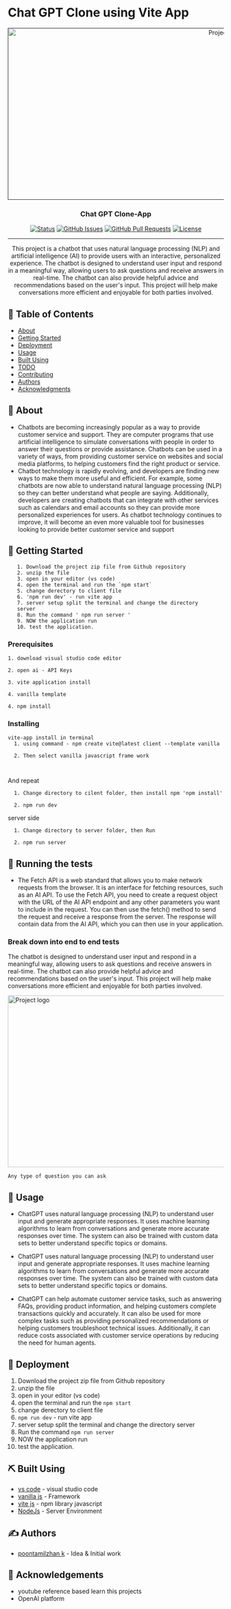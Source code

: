 # Chat GPT Clone using Vite App

<p align="center">
  <a href="" rel="noopener">
 <img width=1000px height=400px src="https://auxiliumtechnology.com/wp-content/uploads/2018/06/CHATBOTS.jpg" alt="Project logo"></a>
</p>

<h3 align="center">Chat GPT Clone-App</h3>

<div align="center">

  [![Status](https://img.shields.io/badge/status-active-success.svg)]() 
  [![GitHub Issues](https://img.shields.io/github/issues/kylelobo/The-Documentation-Compendium.svg)](https://github.com/kylelobo/The-Documentation-Compendium/issues)
  [![GitHub Pull Requests](https://img.shields.io/github/issues-pr/kylelobo/The-Documentation-Compendium.svg)](https://github.com/kylelobo/The-Documentation-Compendium/pulls)
  [![License](https://img.shields.io/badge/license-MIT-blue.svg)](/LICENSE)

</div>

---

<p align="center"> This project is a chatbot that uses natural language processing (NLP) and artificial intelligence (AI) to provide users with an interactive, personalized experience. The chatbot is designed to understand user input and respond in a meaningful way, allowing users to ask questions and receive answers in real-time. The chatbot can also provide helpful advice and recommendations based on the user's input. This project will help make conversations more efficient and enjoyable for both parties involved.
    <br> 
</p>

## 📝 Table of Contents
- [About](#about)
- [Getting Started](#getting_started)
- [Deployment](#deployment)
- [Usage](#usage)
- [Built Using](#built_using)
- [TODO](../TODO.md)
- [Contributing](../CONTRIBUTING.md)
- [Authors](#authors)
- [Acknowledgments](#acknowledgement)

## 🧐 About <a name = "about"></a>
- Chatbots are becoming increasingly popular as a way to provide customer service and support. They are computer programs that use artificial intelligence to simulate conversations with people in order to answer their questions or provide assistance. Chatbots can be used in a variety of ways, from providing customer service on websites and social media platforms, to helping customers find the right product or service.
- Chatbot technology is rapidly evolving, and developers are finding new ways to make them more useful and efficient. For example, some chatbots are now able to understand natural language processing (NLP) so they can better understand what people are saying. Additionally, developers are creating chatbots that can integrate with other services such as calendars and email accounts so they can provide more personalized experiences for users. As chatbot technology continues to improve, it will become an even more valuable tool for businesses looking to provide better customer service and support

## 🏁 Getting Started <a name = "getting_started"></a>
```
   1. Download the project zip file from Github repository
   2. unzip the file 
   3. open in your editor (vs code)
   4. open the terminal and run the `npm start` 
   5. change derectory to client file 
   6. 'npm run dev' - run vite app
   7. server setup split the terminal and change the directory 
   server 
   8. Run the command ' npm run server '
   9. NOW the application run 
   10. test the application.

```

### Prerequisites
```
1. download visual studio code editor 

2. open ai - API Keys

3. vite application install

4. vanilla template 

4. npm install

```

### Installing


```
vite-app install in terminal 
  1. using command - npm create vite@latest client --template vanilla 

  2. Then select vanilla javascript frame work

  

```

And repeat

```
  1. Change directory to cilent folder, then install npm 'npm install'

  2. npm run dev 
```
server side
```
  1. Change directory to server folder, then Run

  2. npm run server

```


## 🔧 Running the tests <a name = "tests"></a>
- The Fetch API is a web standard that allows you to make network requests from the browser. It is an interface for fetching resources, such as an AI API. To use the Fetch API, you need to create a request object with the URL of the AI API endpoint and any other parameters you want to include in the request. You can then use the fetch() method to send the request and receive a response from the server. The response will contain data from the AI API, which you can then use in your application.

### Break down into end to end tests
The chatbot is designed to understand user input and respond in a meaningful way, allowing users to ask questions and receive answers in real-time. The chatbot can also provide helpful advice and recommendations based on the user's input. This project will help make conversations more efficient and enjoyable for both parties involved.


<img width=1000px height=400px center src="https://user-images.githubusercontent.com/59840966/210267527-56175cf6-d544-4ad9-947d-8d8b1d406564.png" alt="Project logo"></a>




```
Any type of question you can ask 
```

## 🎈 Usage <a name="usage"></a>
- ChatGPT uses natural language processing (NLP) to understand user input and generate appropriate responses. It uses machine learning algorithms to learn from conversations and generate more accurate responses over time. The system can also be trained with custom data sets to better understand specific topics or domains.

- ChatGPT uses natural language processing (NLP) to understand user input and generate appropriate responses. It uses machine learning algorithms to learn from conversations and generate more accurate responses over time. The system can also be trained with custom data sets to better understand specific topics or domains.

- ChatGPT can help automate customer service tasks, such as answering FAQs, providing product information, and helping customers complete transactions quickly and accurately. It can also be used for more complex tasks such as providing personalized recommendations or helping customers troubleshoot technical issues. Additionally, it can reduce costs associated with customer service operations by reducing the need for human agents.

## 🚀 Deployment <a name = "deployment"></a>

   1. Download the project zip file from Github repository
   2. unzip the file 
   3. open in your editor (vs code)
   4. open the terminal and run the `npm start` 
   5. change derectory to client file 
   6. `npm run dev` - run vite app
   7. server setup split the terminal and change the directory 
   server 
   8. Run the command ` npm run server `
   9. NOW the application run 
   10. test the application.


## ⛏️ Built Using <a name = "built_using"></a>
- [vs code](https://www.mongodb.com/) - visual studio code
- [vanilla js](https://www.npmjs.com/package/vanilla-lazyload) - Framework
- [vite js](https://vitejs.dev/guide/) - npm library javascript  
- [NodeJs](https://nodejs.org/en/) - Server Environment

## ✍️ Authors <a name = "authors"></a>
- [poontamilzhan k](https://github.com/POONTAMILZHAN/ChatGPT_Clone) - Idea & Initial work



## 🎉 Acknowledgements <a name = "acknowledgement"></a>
- youtube reference based learn this projects
- OpenAI platform 
